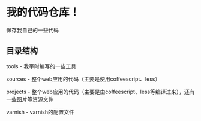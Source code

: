 # 我的代码仓库！
保存我自己的一些代码

## 目录结构
tools - 我平时编写的一些工具

sources - 整个web应用的代码（主要是使用coffeescript、less）

projects - 整个web应用的代码（主要是由coffeescript、less等编译过来），还有一些图片等资源文件

varnish - varnish的配置文件